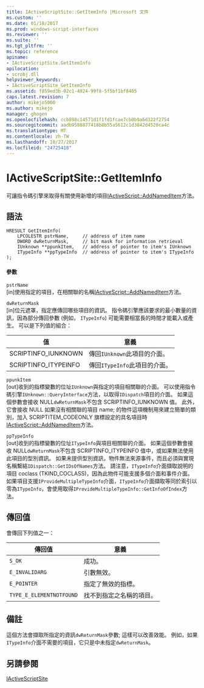 ```yaml
---
title: IActiveScriptSite::GetItemInfo |Microsoft 文件
ms.custom: ''
ms.date: 01/18/2017
ms.prod: windows-script-interfaces
ms.reviewer: ''
ms.suite: ''
ms.tgt_pltfrm: ''
ms.topic: reference
apiname:
- IActiveScriptSite.GetItemInfo
apilocation:
- scrobj.dll
helpviewer_keywords:
- IActiveScriptSite_GetItemInfo
ms.assetid: f859ed3b-02c1-4924-99f8-5f5bf1bf8405
caps.latest.revision: 7
author: mikejo5000
ms.author: mikejo
manager: ghogen
ms.openlocfilehash: ccb898c14571d1f1fd1fcae7cb0b9a6d322f2754
ms.sourcegitcommit: aadb9588877418b8b55a5612c1d3842d4520ca4c
ms.translationtype: MT
ms.contentlocale: zh-TW
ms.lasthandoff: 10/27/2017
ms.locfileid: "24725418"
---
```

# <a name="iactivescriptsitegetiteminfo"></a>IActiveScriptSite::GetItemInfo
可讓指令碼引擎來取得有關使用新增的項目[IActiveScript::AddNamedItem](../../winscript/reference/iactivescript-addnameditem.md)方法。  
  
## <a name="syntax"></a>語法  
  
```  
HRESULT GetItemInfo(  
    LPCOLESTR pstrName,     // address of item name  
    DWORD dwReturnMask,     // bit mask for information retrieval  
    IUnknown **ppunkItem,   // address of pointer to item's IUnknown  
    ITypeInfo **ppTypeInfo  // address of pointer to item's ITypeInfo  
);  
```  
  
#### <a name="parameters"></a>參數  
 `pstrName`  
 [in]使用指定的項目，在相關聯的名稱[IActiveScript::AddNamedItem](../../winscript/reference/iactivescript-addnameditem.md)方法。  
  
 `dwReturnMask`  
 [in]位元遮罩，指定應傳回哪些項目的資訊。 指令碼引擎應該要求的最小數量的資訊，因為部分傳回參數 (例如， `ITypeInfo`) 可能需要相當長的時間才能載入或產生。 可以是下列值的組合：  
  
|值|意義|  
|-----------|-------------|  
|SCRIPTINFO_IUNKNOWN|傳回`IUnknown`此項目的介面。|  
|SCRIPTINFO_ITYPEINFO|傳回`ITypeInfo`此項目的介面。|  
  
 `ppunkItem`  
 [out]收到的指標變數的位址`IUnknown`與指定的項目相關聯的介面。 可以使用指令碼引擎`IUnknown::QueryInterface`方法，以取得`IDispatch`項目的介面。 如果這個參數會接收 NULL`dwReturnMask`不包含 SCRIPTINFO_IUNKNOWN 值。 此外，它會接收 NULL 如果沒有相關聯的項目 name; 的物件這項機制用來建立簡單的類別，加入 SCRIPTITEM_CODEONLY 旗標設定的具名項目時[IActiveScript::AddNamedItem](../../winscript/reference/iactivescript-addnameditem.md)方法。  
  
 `ppTypeInfo`  
 [out]收到的指標變數的位址`ITypeInfo`與項目相關聯的介面。 如果這個參數會接收 NULL`dwReturnMask`不包含 SCRIPTINFO_ITYPEINFO 值中，或如果無法使用此項目的型別資訊。 如果未提供型別資訊，物件無法來源事件，而且必須與實現名稱繫結`IDispatch::GetIDsOfNames`方法。 請注意，`ITypeInfo`介面擷取說明的項目 coclass (TKIND_COCLASS)，因為此物件可能支援多個介面和事件介面。 如果項目支援`IProvideMultipleTypeInfo`介面，`ITypeInfo`介面擷取等同於索引以零為`ITypeInfo`，會使用取得`IProvideMultipleTypeInfo::GetInfoOfIndex`方法。  
  
## <a name="return-value"></a>傳回值  
 會傳回下列值之一：  
  
|傳回值|意義|  
|------------------|-------------|  
|`S_OK`|成功。|  
|`E_INVALIDARG`|引數無效。|  
|`E_POINTER`|指定了無效的指標。|  
|`TYPE_E_ELEMENTNOTFOUND`|找不到指定之名稱的項目。|  
  
## <a name="remarks"></a>備註  
 這個方法會擷取所指定的資訊`dwReturnMask`參數; 這樣可以改善效能。 例如，如果`ITypeInfo`介面不需要的項目，它只是中未指定`dwReturnMask`。  
  
## <a name="see-also"></a>另請參閱  
 [IActiveScriptSite](../../winscript/reference/iactivescriptsite.md)